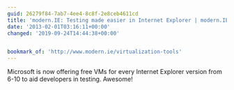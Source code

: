 ```yaml
---
guid: 26279f84-7ab7-4ee4-8c8f-2e8ceb4611cd
title: 'modern.IE: Testing made easier in Internet Explorer | modern.IE | Microsoft'
date: '2013-02-01T03:16:11+00:00'
changed: '2019-09-24T14:44:38+00:00'


bookmark_of: 'http://www.modern.ie/virtualization-tools'
---
```



Microsoft is now offering free VMs for every Internet Explorer version from 6-10 to aid developers in testing. Awesome!
